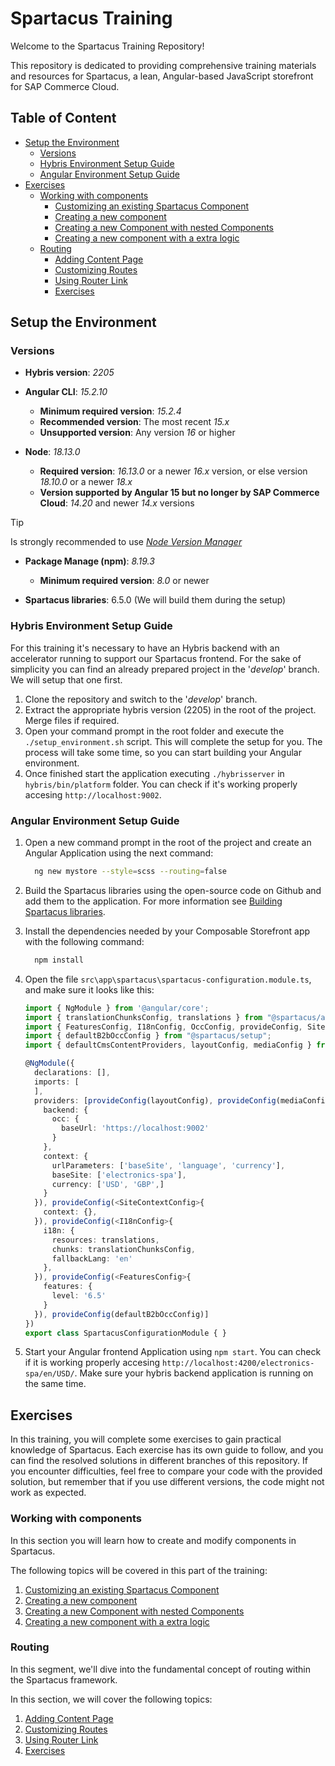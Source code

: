 # Spartacus Training

Welcome to the Spartacus Training Repository!

This repository is dedicated to providing comprehensive training materials and resources for Spartacus, a lean, Angular-based JavaScript storefront for SAP Commerce Cloud.

## Table of Content

- [Setup the Environment](#setup-the-environment)
  - [Versions](#versions)
  - [Hybris Environment Setup Guide](#hybris-environment-setup-guide)
  - [Angular Environment Setup Guide](#angular-environment-setup-guide)
- [Exercises](#exercises)
  - [Working with components](#working-with-components)
    - [Customizing an existing Spartacus Component](./resources/docs//exercises/01-customizing-an-existing-spartacus-component.md)
    - [Creating a new component](./resources/docs/exercises/02-creating-a-new-component.md)
    - [Creating a new Component with nested Components](./resources/docs/exercises/03-creating-a-new-component-with-nested-components.md)
    - [Creating a new component with a extra logic](./resources/docs/exercises/04-creating-a-new-component-with-a-extra-logic.md)
  - [Routing](#routing)
    - [Adding Content Page](./resources/docs/routing/01-adding-content-page.md)
    - [Customizing Routes](./resources/docs/routing/02-customizing-routes.md)
    - [Using Router Link](./resources/docs/routing/03-using-router-links.md)
    - [Exercises](./resources/docs/routing/04-exercises.md)

## Setup the Environment

### Versions

- **Hybris version**: *2205*

- **Angular CLI**: *15.2.10*
  - **Minimum required version**: *15.2.4*
  - **Recommended version**: The most recent *15.x*
  - **Unsupported version**: Any version *16* or higher

- **Node**: *18.13.0*
  - **Required version**: *16.13.0* or a newer *16.x* version, or else version *18.10.0* or a newer *18.x*
  - **Version supported by Angular 15 but no longer by SAP Commerce Cloud**: *14.20* and newer *14.x* versions

> [!TIP]
> Is strongly recommended to use [*Node Version Manager*](https://github.com/nvm-sh/nvm)

- **Package Manage (npm)**: *8.19.3*
  - **Minimum required version**: *8.0* or newer

- **Spartacus libraries**: 6.5.0 (We will build them during the setup)

### Hybris Environment Setup Guide

For this training it's necessary to have an Hybris backend with an accelerator running to support our Spartacus frontend. For the sake of simplicity you can find an already prepared project in the '*develop*' branch. We will setup that one first.

1. Clone the repository and switch to the '*develop*' branch.
2. Extract the appropriate hybris version (2205) in the root of the project. Merge files if required.
3. Open your command prompt in the root folder and execute the `./setup_environment.sh` script. This will complete the setup for you. The process will take some time, so you can start building your Angular environment.
4. Once finished start the application executing `./hybrisserver` in `hybris/bin/platform` folder. You can check if it's working properly accesing `http://localhost:9002`.

### Angular Environment Setup Guide

1. Open a new command prompt in the root of the project and create an Angular Application using the next command:

    ```sh
      ng new mystore --style=scss --routing=false
    ```

2. Build the Spartacus libraries using the open-source code on Github and add them to the application. For more information see [Building Spartacus libraries](./resources/docs/building-spartacus-libraries.md).
3. Install the dependencies needed by your Composable Storefront app with the following command:

    ```sh
      npm install
    ```

4. Open the file `src\app\spartacus\spartacus-configuration.module.ts`, and make sure it looks like this:

    ```ts
    import { NgModule } from '@angular/core';
    import { translationChunksConfig, translations } from "@spartacus/assets";
    import { FeaturesConfig, I18nConfig, OccConfig, provideConfig, SiteContextConfig } from "@spartacus/core";
    import { defaultB2bOccConfig } from "@spartacus/setup";
    import { defaultCmsContentProviders, layoutConfig, mediaConfig } from "@spartacus/storefront";

    @NgModule({
      declarations: [],
      imports: [
      ],
      providers: [provideConfig(layoutConfig), provideConfig(mediaConfig), ...defaultCmsContentProviders, provideConfig(<OccConfig>{
        backend: {
          occ: {
            baseUrl: 'https://localhost:9002'
          }
        },
        context: {
          urlParameters: ['baseSite', 'language', 'currency'],
          baseSite: ['electronics-spa'],
          currency: ['USD', 'GBP',]
        }
      }), provideConfig(<SiteContextConfig>{
        context: {},
      }), provideConfig(<I18nConfig>{
        i18n: {
          resources: translations,
          chunks: translationChunksConfig,
          fallbackLang: 'en'
        },
      }), provideConfig(<FeaturesConfig>{
        features: {
          level: '6.5'
        }
      }), provideConfig(defaultB2bOccConfig)]
    })
    export class SpartacusConfigurationModule { }

    ```
    
5. Start your Angular frontend Application using `npm start`. You can check if it is working properly accesing `http://localhost:4200/electronics-spa/en/USD/`. Make sure your hybris backend application is running on the same time.

## Exercises

In this training, you will complete some exercises to gain practical knowledge of Spartacus. Each exercise has its own guide to follow, and you can find the resolved solutions in different branches of this repository. If you encounter difficulties, feel free to compare your code with the provided solution, but remember that if you use different versions, the code might not work as expected.

### Working with components

In this section you will learn how to create and modify components in Spartacus.

The following topics will be covered in this part of the training:

1. [Customizing an existing Spartacus Component](./resources/docs/exercises/01-customizing-an-existing-spartacus-component.md)
2. [Creating a new component](./resources/docs/exercises/02-creating-a-new-component.md)
3. [Creating a new Component with nested Components](./resources/docs/exercises/03-creating-a-new-component-with-nested-components.md)
4. [Creating a new component with a extra logic](./resources/docs/exercises/04-creating-a-new-component-with-a-extra-logic.md)

### Routing

In this segment, we'll dive into the fundamental concept of routing within the Spartacus framework.

In this section, we will cover the following topics:

1. [Adding Content Page](./resources/docs/routing/01-adding-content-page.md)
2. [Customizing Routes](./resources/docs/routing/02-customizing-routes.md)
3. [Using Router Link](./resources/docs/routing/03-using-router-links.md)
4. [Exercises](./resources/docs/routing/04-exercises.md)
